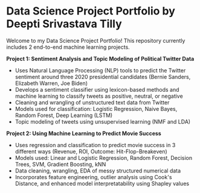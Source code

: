 # Data Science Project Portfolio by Deepti Srivastava Tilly

Welcome to my Data Science Project Portfolio! This repository currently includes 2 end-to-end machine learning projects.

**Project 1: Sentiment Analysis and Topic Modeling of Political Twitter Data**
- Uses Natural Language Processing (NLP) tools to predict the Twitter sentiment around three 2020 presidential candidates (Bernie Sanders, Elizabeth Warren, Joe Biden)
- Develops a sentiment classifier using lexicon-based methods and machine learning to classify tweets as positive, neutral, or negative
- Cleaning and wrangling of unstructured text data from Twitter
- Models used for classification: Logistic Regression, Naive Bayes, Random Forest, Deep Learning (LSTM)
- Topic modeling of tweets using unsupervised learning (NMF and LDA)

**Project 2: Using Machine Learning to Predict Movie Success**
- Uses regression and classification to predict movie success in 3 different ways (Revenue, ROI, Outcome: Hit-Flop-Breakeven)
- Models used: Linear and Logistic Regression, Random Forest, Decision Trees, SVM, Gradient Boosting, kNN
- Data cleaning, wrangling, EDA of messy structured numerical data
- Incorporates feature engineering, outlier analysis using Cook's Distance, and enhanced model interpretatability using Shapley values

